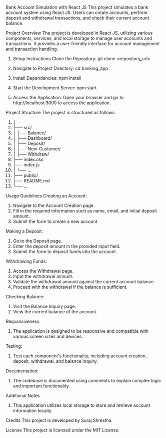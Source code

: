 Bank Account Simulation with React JS
This project simulates a bank account system using React JS. Users can create accounts, perform deposit and withdrawal transactions, and check their current account balance.

Project Overview
The project is developed in React JS, utilizing various components, services, and local storage to manage user accounts and transactions. It provides a user-friendly interface for account management and transaction handling.

1) Setup Instructions
Clone the Repository:
git clone <repository_url>

2) Navigate to Project Directory:
cd banking_app

3) Install Dependencies:
npm install

4) Start the Development Server:
npm start

5) Access the Application:
Open your browser and go to http://localhost:3000 to access the application.

Project Structure
The project is structured as follows:
1. │
2. ├── src/
3. │   ├── Balance/
4. │   ├── Dashboard/
5. │   ├── Deposit/
6. │   ├── New-Customer/
7. │   ├── Withdraw/
8. ├── index.css
9. ├── index.js
10. │   └── ...
11. ├── public/
12. ├── README.md
13. └── ...

Usage Guidelines
Creating an Account:
1. Navigate to the Account Creation page.
2. Fill in the required information such as name, email, and initial deposit amount.
3. Submit the form to create a new account.

Making a Deposit:
1. Go to the Deposit page.
2. Enter the deposit amount in the provided input field.
3. Submit the form to deposit funds into the account.

Withdrawing Funds:
1. Access the Withdrawal page.
2. Input the withdrawal amount.
3. Validate the withdrawal amount against the current account balance.
4. Proceed with the withdrawal if the balance is sufficient.

Checking Balance:
1. Visit the Balance Inquiry page.
2. View the current balance of the account.

Responsiveness:
1. The application is designed to be responsive and compatible with various screen sizes and devices.

Testing:
1. Test each component's functionality, including account creation, deposit, withdrawal, and balance inquiry.

Documentation:
1. The codebase is documented using comments to explain complex logic and important functionality.

Additional Notes
1. This application utilizes local storage to store and retrieve account information locally.

Credits
This project is developed by Suraj Shrestha.

License
This project is licensed under the MIT License.
